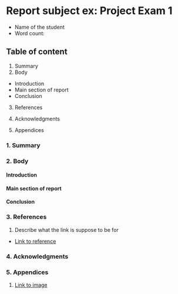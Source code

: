 # Report subject ex: Project Exam 1

- Name of the student
- Word count: 

## Table of content

1. Summary
2. Body
  - Introduction
  - Main section of report
  - Conclusion

3. References

4. Acknowledgments

5. Appendices


### 1. Summary

[//]: # (Start writing here)

### 2. Body

#### Introduction

[//]: # (Start writing here)

#### Main section of report

[//]: # (Start writing here)

#### Conclusion

[//]: # (Start writing here)

### 3. References

1. Describe what the link is suppose to be for 
  - [Link to reference]() 

### 4. Acknowledgments

[//]: # (Start writing here)

### 5. Appendices

[//]: # (Image would need to be placed inside a report forlder)

1. [Link to image]()
